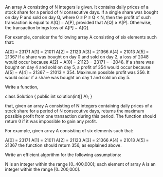 An array A consisting of N integers is given.
It contains daily prices of a stock share for a period of N consecutive days.
If a single share was bought on day P and sold on day Q, where 0 ≤ P ≤ Q < N,
then the profit of such transaction is equal to A[Q] − A[P], provided that A[Q] ≥ A[P].
Otherwise, the transaction brings loss of A[P] − A[Q].

For example, consider the following array A consisting of six elements such that:

  A[0] = 23171
  A[1] = 21011
  A[2] = 21123
  A[3] = 21366
  A[4] = 21013
  A[5] = 21367
If a share was bought on day 0 and sold on day 2, a loss of 2048 would occur because A[2] − A[0] = 21123 − 23171 = −2048.
If a share was bought on day 4 and sold on day 5, a profit of 354 would occur because A[5] − A[4] = 21367 − 21013 = 354.
Maximum possible profit was 356. It would occur if a share was bought on day 1 and sold on day 5.

Write a function,

class Solution { public int solution(int[] A); }

that, given an array A consisting of N integers containing daily prices of a stock share for a period of N consecutive days,
returns the maximum possible profit from one transaction during this period.
The function should return 0 if it was impossible to gain any profit.

For example, given array A consisting of six elements such that:

  A[0] = 23171
  A[1] = 21011
  A[2] = 21123
  A[3] = 21366
  A[4] = 21013
  A[5] = 21367
the function should return 356, as explained above.

Write an efficient algorithm for the following assumptions:

N is an integer within the range [0..400,000];
each element of array A is an integer within the range [0..200,000].
